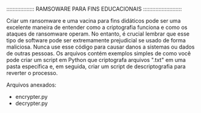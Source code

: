 :::::::::::::::::: RAMSOWARE PARA FINS EDUCACIONAIS :::::::::::::::::::::::::

Criar um ransomware e uma vacina para fins didáticos pode ser uma excelente maneira de entender como a criptografia funciona e como os ataques de ransomware operam. No entanto, é crucial lembrar que esse tipo de software pode ser extremamente prejudicial se usado de forma maliciosa. Nunca use esse código para causar danos a sistemas ou dados de outras pessoas.
Os arquivos contém exemplos simples de como você pode criar um script em Python que criptografa arquivos ".txt" em uma pasta específica e, em seguida, criar um script de descriptografia para reverter o processo.

Arquivos anexados:

- encrypter.py
- decrypter.py
